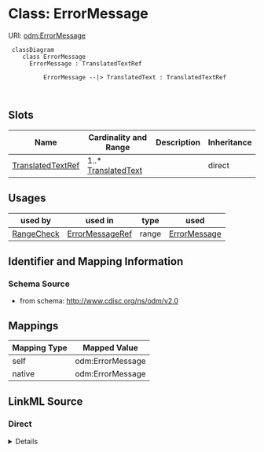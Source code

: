 # Class: ErrorMessage



URI: [odm:ErrorMessage](http://www.cdisc.org/ns/odm/v2.0/ErrorMessage)



```mermaid
 classDiagram
    class ErrorMessage
      ErrorMessage : TranslatedTextRef
        
          ErrorMessage --|> TranslatedText : TranslatedTextRef
        
      
```




<!-- no inheritance hierarchy -->


## Slots

| Name | Cardinality and Range | Description | Inheritance |
| ---  | --- | --- | --- |
| [TranslatedTextRef](TranslatedTextRef.md) | 1..* <br/> [TranslatedText](TranslatedText.md) |  | direct |





## Usages

| used by | used in | type | used |
| ---  | --- | --- | --- |
| [RangeCheck](RangeCheck.md) | [ErrorMessageRef](ErrorMessageRef.md) | range | [ErrorMessage](ErrorMessage.md) |






## Identifier and Mapping Information







### Schema Source


* from schema: http://www.cdisc.org/ns/odm/v2.0





## Mappings

| Mapping Type | Mapped Value |
| ---  | ---  |
| self | odm:ErrorMessage |
| native | odm:ErrorMessage |





## LinkML Source

<!-- TODO: investigate https://stackoverflow.com/questions/37606292/how-to-create-tabbed-code-blocks-in-mkdocs-or-sphinx -->

### Direct

<details>
```yaml
name: ErrorMessage
from_schema: http://www.cdisc.org/ns/odm/v2.0
slots:
- TranslatedTextRef
slot_usage:
  TranslatedTextRef:
    name: TranslatedTextRef
    multivalued: true
    list_elements_unique: true
    domain_of:
    - Description
    - Question
    - ErrorMessage
    - Decode
    - Comment
    range: TranslatedText
    required: true
    minimum_cardinality: 1
class_uri: odm:ErrorMessage

```
</details>

### Induced

<details>
```yaml
name: ErrorMessage
from_schema: http://www.cdisc.org/ns/odm/v2.0
slot_usage:
  TranslatedTextRef:
    name: TranslatedTextRef
    multivalued: true
    list_elements_unique: true
    domain_of:
    - Description
    - Question
    - ErrorMessage
    - Decode
    - Comment
    range: TranslatedText
    required: true
    minimum_cardinality: 1
attributes:
  TranslatedTextRef:
    name: TranslatedTextRef
    from_schema: http://www.cdisc.org/ns/odm/v2.0
    rank: 1000
    multivalued: true
    list_elements_unique: true
    alias: TranslatedTextRef
    owner: ErrorMessage
    domain_of:
    - Description
    - Question
    - ErrorMessage
    - Decode
    - Comment
    range: TranslatedText
    required: true
    minimum_cardinality: 1
class_uri: odm:ErrorMessage

```
</details>